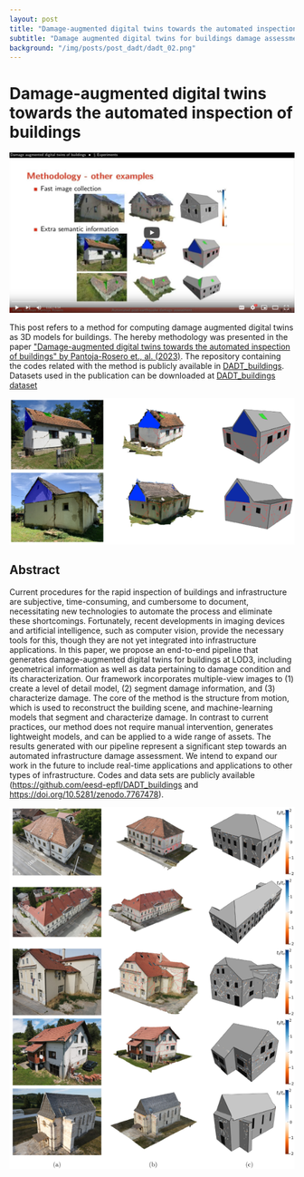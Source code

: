 ```yaml
---
layout: post
title: "Damage-augmented digital twins towards the automated inspection of buildings"
subtitle: "Damage augmented digital twins for buildings damage assessment"
background: "/img/posts/post_dadt/dadt_02.png"
---
```


# Damage-augmented digital twins towards the automated inspection of buildings

[![Watch the video](/img/posts/post_dadt/video_p4.png)](https://youtu.be/5O86vRACrcs)

This post refers to a method for computing damage augmented digital twins as 3D models for buildings. The hereby methodology was presented in the paper ["Damage-augmented digital twins towards the automated inspection of buildings" by Pantoja-Rosero et., al. (2023)](https://doi.org/10.1016/j.autcon.2023.104842). The repository containing the codes related with the method is publicly available in [DADT_buildings](https://github.com/bgpantojar/DADT_buildings). Datasets used in the publication can be downloaded at [DADT_buildings dataset](https://doi.org/10.5281/zenodo.7767478)

![IMDb page](/img/posts/post_dadt/dadt_02.png)

## Abstract

Current procedures for the rapid inspection of buildings and infrastructure are subjective, time-consuming, and cumbersome to document, necessitating new technologies to automate the process and eliminate these shortcomings. Fortunately, recent developments in imaging devices and artificial intelligence, such as computer vision, provide the necessary tools for this, though they are not yet integrated into infrastructure applications. In this paper, we propose an end-to-end pipeline that generates damage-augmented digital twins for buildings at LOD3, including geometrical information as well as data pertaining to damage condition and its characterization. Our framework incorporates multiple-view images to (1) create a level of detail model, (2) segment damage information, and (3) characterize damage. The core of the method is the structure from motion, which is used to reconstruct the building scene, and machine-learning models that segment and characterize damage. In contrast to current practices, our method does not require manual intervention, generates lightweight models, and can be applied to a wide range of assets. The results generated with our pipeline represent a significant step towards an automated infrastructure damage assessment. We intend to expand our work in the future to include real-time applications and applications to other types of infrastructure. Codes and data sets are publicly available (https://github.com/eesd-epfl/DADT_buildings and https://doi.org/10.5281/zenodo.7767478).

![IMDb page](/img/posts/post_dadt/dadt_01.png)
